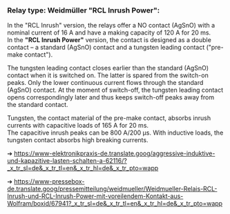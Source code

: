 ### Relay type: Weidmüller \"RCL Inrush Power\":  
In the \"RCL Inrush\" version, the relays offer a NO contact (AgSnO) with a nominal current of 16 A and have a making capacity of 120 A for 20 ms.  
In the **\"RCL Inrush Power\"** version, the contact is designed as a double contact – a standard (AgSnO) contact and a tungsten leading contact ("pre-make contact").

The tungsten leading contact closes earlier than the standard (AgSnO) contact when it is switched on. The latter is spared from the switch-on peaks. Only the lower continuous current flows through the standard (AgSnO) contact. At the moment of switch-off, the tungsten leading contact opens correspondingly later and thus keeps switch-off peaks away from the standard contact.

Tungsten, the contact material of the pre-make contact, absorbs inrush currents with capacitive loads of 165 A for 20 ms.  
The capacitive inrush peaks can be 800 A/200 µs. With inductive loads, the tungsten contact absorbs high breaking currents.  
  
➔ https://www-elektronikpraxis-de.translate.goog/aggressive-induktive-und-kapazitive-lasten-schalten-a-62116/?_x_tr_sl=de&_x_tr_tl=en&_x_tr_hl=de&_x_tr_pto=wapp  
  
➔ https://www-pressebox-de.translate.goog/pressemitteilung/weidmueller/Weidmueller-Relais-RCL-Inrush-und-RCL-Inrush-Power-mit-voreilendem-Kontakt-aus-Wolfram/boxid/67941?_x_tr_sl=de&_x_tr_tl=en&_x_tr_hl=de&_x_tr_pto=wapp
